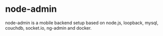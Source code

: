 # node-admin
node-admin is a mobile backend setup based on node.js, loopback, mysql, couchdb, socket.io, ng-admin and docker.

